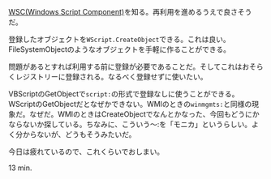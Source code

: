 [WSC(Windows Script Component)](http://msdn.microsoft.com/ja-jp/library/cc392140)を知る。再利用を進めるうえで良さそうだ。

登録したオブジェクトを`WScript.CreateObject`できる。これは良い。FileSystemObjectのようなオブジェクトを手軽に作ることができる。

問題があるとすれば利用する前に登録が必要であることだ。そしてこれはおそらくレジストリーに登録される。なるべく登録せずに使いたい。

VBScriptのGetObjectで`script:`の形式で登録なしに使うことができる。WScriptのGetObjectだとなぜかできない。WMIのときの`winmgmts:`と同様の現象だ。なぜだ。WMIのときはCreateObjectでなんとかなった、今回もどうにかならないか探している。ちなみに、こういう〜:を「モニカ」というらしい。よく分からないが、どうもそうみたいだ。

今日は疲れているので、これくらいでおしまい。

13 min.
